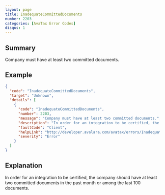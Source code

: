 ```yaml
---
layout: page
title: InadequateCommittedDocuments
number: 2203
categories: [AvaTax Error Codes]
disqus: 1
---
```


## Summary

Company must have at least two committed documents.

## Example

```json
{
  "code": "InadequateCommittedDocuments",
  "target": "Unknown",
  "details": [
    {
      "code": "InadequateCommittedDocuments",
      "number": 2203,
      "message": "Company must have at least two committed documents.",
      "description": "In order for an integration to be certified, the company should have at least two committed documents in the past month or among the last 100 documents.",
      "faultCode": "Client",
      "helpLink": "http://developer.avalara.com/avatax/errors/InadequateCommittedDocuments",
      "severity": "Error"
    }
  ]
}
```

## Explanation

In order for an integration to be certified, the company should have at least two committed documents in the past month or among the last 100 documents.
